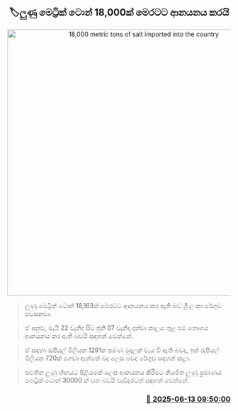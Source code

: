 <p align='center'><b><h2 align='center' title='18,000 metric tons of salt imported into the country'>🏷ලුණු මෙට්‍රික් ටොන් 18,000ක් මෙරටට ආනයනය කරයි</h2></b></p>
<p align='center'><img src='https://helakuru.sgp1.cdn.digitaloceanspaces.com/esana/images/lib/solt-tt.jpg' width='600' alt='18,000 metric tons of salt imported into the country'></p>

> ලුණු මෙට්‍රික් ටොන් 18,163ක් මෙරටට ආනයනය කර ඇති බව ශ්‍රී ලංකා රේගුව පවසනවා.

> ඒ අනුව, මැයි 22 වැනිදා සිට ජුනි 07 වැනිදා දක්වා කාලය තුළ එම තොගය ආනයනය කර ඇති බවයි සඳහන් වෙන්නේ.

> ඒ සඳහා රුපියල් මිලියන 1291ක පමණ මුදලක් වැය වී ඇති බවද, ඉන් රුපියල් මිලියන 720ක් ගෙවා ඇත්තේ බදු ලෙස බවද රේගුව සඳහන් කළා.

> පවතින ලුණු හිඟයට පිළියමක් ලෙස ආනයනය කිරීමට නියමිත ලුණු ප්‍රමාණය මෙට්‍රික් ටොන් 30000 ක් වන බවයි වැඩිදුරටත් සඳහන් වෙන්නේ.



<h3 align='right'><a href='https://www.helakuru.lk/esana/p/110963/'>📅 2025-06-13 09:50:00</a></h3>
